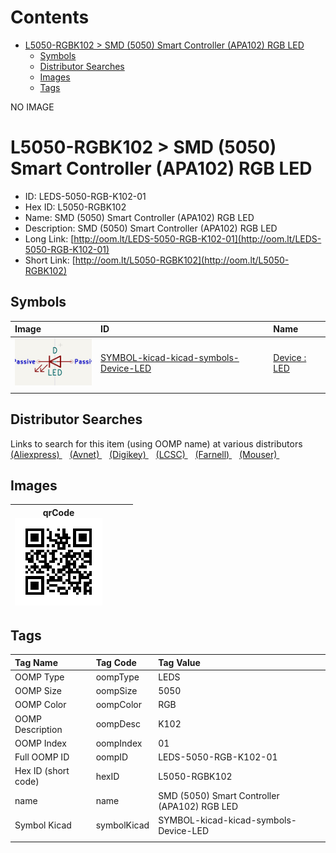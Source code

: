 



Contents
========

* [L5050-RGBK102 > SMD (5050) Smart Controller (APA102) RGB LED](#l5050-rgbk102--smd-5050-smart-controller-apa102-rgb-led)
	* [Symbols](#symbols)
	* [Distributor Searches](#distributor-searches)
	* [Images](#images)
	* [Tags](#tags)
  
NO IMAGE  
# L5050-RGBK102 > SMD (5050) Smart Controller (APA102) RGB LED

- ID: LEDS-5050-RGB-K102-01
- Hex ID: L5050-RGBK102
- Name: SMD (5050) Smart Controller (APA102) RGB LED
- Description: SMD (5050) Smart Controller (APA102) RGB LED
- Long Link: [http://oom.lt/LEDS-5050-RGB-K102-01](http://oom.lt/LEDS-5050-RGB-K102-01)
- Short Link: [http://oom.lt/L5050-RGBK102](http://oom.lt/L5050-RGBK102)

## Symbols
  

|Image|ID|Name|
| :--- | :--- | :--- |
|[![](https://raw.githubusercontent.com/oomlout/oomlout_OOMP_eda_V2/main/SYMBOL/kicad/kicad-symbols/Device/LED/image_140.png)](https://github.com/oomlout/oomlout_OOMP_eda_V2/tree/main/SYMBOL/kicad/kicad-symbols/Device/LED/)|[SYMBOL-kicad-kicad-symbols-Device-LED](https://github.com/oomlout/oomlout_OOMP_eda_V2/tree/main/SYMBOL/kicad/kicad-symbols/Device/LED/)|[Device : LED](https://github.com/oomlout/oomlout_OOMP_eda_V2/tree/main/SYMBOL/kicad/kicad-symbols/Device/LED/)|
||||

## Distributor Searches
  
Links to search for this item (using OOMP name) at various distributors  
[(Aliexpress) ](https://www.aliexpress.com/wholesale?SearchText=1117SMD+5050+Smart+Controller+APA102+RGB+LED)&nbsp;&nbsp;&nbsp;[(Avnet) ](https://www.avnet.com/shop/us/search/SMD+5050+Smart+Controller+APA102+RGB+LED)&nbsp;&nbsp;&nbsp;[(Digikey) ](https://www.digikey.co.uk/en/products/result?s=SMD+5050+Smart+Controller+APA102+RGB+LED)&nbsp;&nbsp;&nbsp;[(LCSC) ](https://www.lcsc.com/search?q=SMD+5050+Smart+Controller+APA102+RGB+LED)&nbsp;&nbsp;&nbsp;[(Farnell) ](https://uk.farnell.com/search?st=SMD+5050+Smart+Controller+APA102+RGB+LED)&nbsp;&nbsp;&nbsp;[(Mouser) ](https://www.mouser.com/c/?q=SMD+5050+Smart+Controller+APA102+RGB+LED)&nbsp;&nbsp;&nbsp;
## Images
  

|qrCode<br>[![](https://raw.githubusercontent.com/oomlout/oomlout_OOMP_parts_V2/main/LEDS/5050/RGB/K102/01/qrCode_140.png)](https://github.com/oomlout/oomlout_OOMP_parts_V2/tree/main/LEDS/5050/RGB/K102/01/qrCode.png)||||
| :---: | :---: | :---: | :---: |

## Tags
  

|Tag Name|Tag Code|Tag Value|
| :--- | :--- | :--- |
|OOMP Type|oompType|LEDS|
|OOMP Size|oompSize|5050|
|OOMP Color|oompColor|RGB|
|OOMP Description|oompDesc|K102|
|OOMP Index|oompIndex|01|
|Full OOMP ID|oompID|LEDS-5050-RGB-K102-01|
|Hex ID (short code)|hexID|L5050-RGBK102|
|name|name|SMD (5050) Smart Controller (APA102) RGB LED|
|Symbol Kicad|symbolKicad|SYMBOL-kicad-kicad-symbols-Device-LED|
||||
